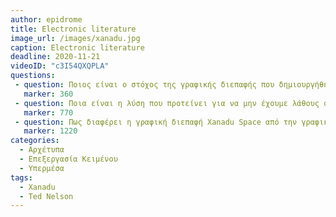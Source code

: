 ```yaml
---
author: epidrome
title: Electronic literature 
image_url: /images/xanadu.jpg
caption: Electronic literature 
deadline: 2020-11-21
videoID: "c3I54QXQPLA"
questions:
 - question: Ποιος είναι ο στόχος της γραφικής διεπαφής που δημιουργήθηκε από την Ζίροξ και πως διαφέρει από το όρομα του Τεντ Νέλσον; 
   marker: 360 
 - question: Ποια είναι η λύση που προτείνει για να μην έχουμε λάθους συνδέσμους στο υπερκείμενο και ποια είναι η διαφορά από τους συνδέσμους που έχουμε σήμερα στον παγκόσμιο ιστό; 
   marker: 770 
 - question: Πως διαφέρει η γραφική διεπαφή Xanadu Space από την γραφική διεπαφή του επιτραπέζιου συστήματος και του παγκόσμιου ιστού που επικράτησε και γιατί θα ήθελε κάποιος κάτι τέτοιο; 
   marker: 1220 
categories:
  - Αρχέτυπα 
  - Επεξεργασία Κειμένου 
  - Υπερμέσα
tags:
  - Xanadu 
  - Ted Nelson 
---
```

